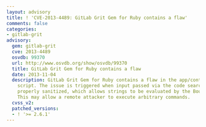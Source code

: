 ```yaml
---
layout: advisory
title: ! 'CVE-2013-4489: GitLab Grit Gem for Ruby contains a flaw'
comments: false
categories:
- gitlab-grit
advisory:
  gem: gitlab-grit
  cve: 2013-4489
  osvdb: 99370
  url: http://www.osvdb.org/show/osvdb/99370
  title: GitLab Grit Gem for Ruby contains a flaw
  date: 2013-11-04
  description: GitLab Grit Gem for Ruby contains a flaw in the app/contexts/search_context.rb
    script. The issue is triggered when input passed via the code search box is not
    properly sanitized, which allows strings to be evaluated by the Bourne shell.
    This may allow a remote attacker to execute arbitrary commands.
  cvss_v2: 
  patched_versions:
  - ! '>= 2.6.1'
---
```

